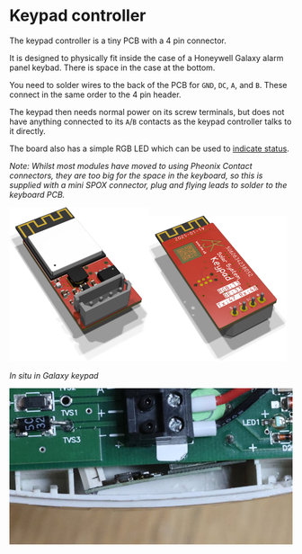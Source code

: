 # Keypad controller

The keypad controller is a tiny PCB with a 4 pin connector.

It is designed to physically fit inside the case of a Honeywell Galaxy alarm panel keybad. There is space in the case at the bottom.

You need to solder wires to the back of the PCB for `GND`, `DC`, `A`, and `B`. These connect in the same order to the 4 pin header.

The keypad then needs normal power on its screw terminals, but does not have anything connected to its `A`/`B` contacts as the keypad controller talks to it directly.

The board also has a simple RGB LED which can be used to [indicate status](Tech-LED.md).

*Note: Whilst most modules have moved to using Pheonix Contact connectors, they are too big for the space in the keyboard, so this is supplied with a mini SPOX connector, plug and flying leads to solder to the keyboard PCB.*

<img src=../PCB/Keypad/Keypad.png width=49%><img src=../PCB/Keypad/Keypad-bottom.png width=49%>

*In situ in Galaxy keypad*

![Galaxy](Galaxy.png)